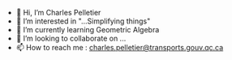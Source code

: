 - 👋 Hi, I’m Charles Pelletier
- 👀 I’m interested in "...Simplifying things"
- 🌱 I’m currently learning Geometric Algebra
- 💞️ I’m looking to collaborate on ...
- 📫 How to reach me : charles.pelletier@transports.gouv.qc.ca

<!---
charpelletier/charpelletier is a ✨ special ✨ repository because its `README.md` (this file) appears on your GitHub profile.
You can click the Preview link to take a look at your changes.
--->

